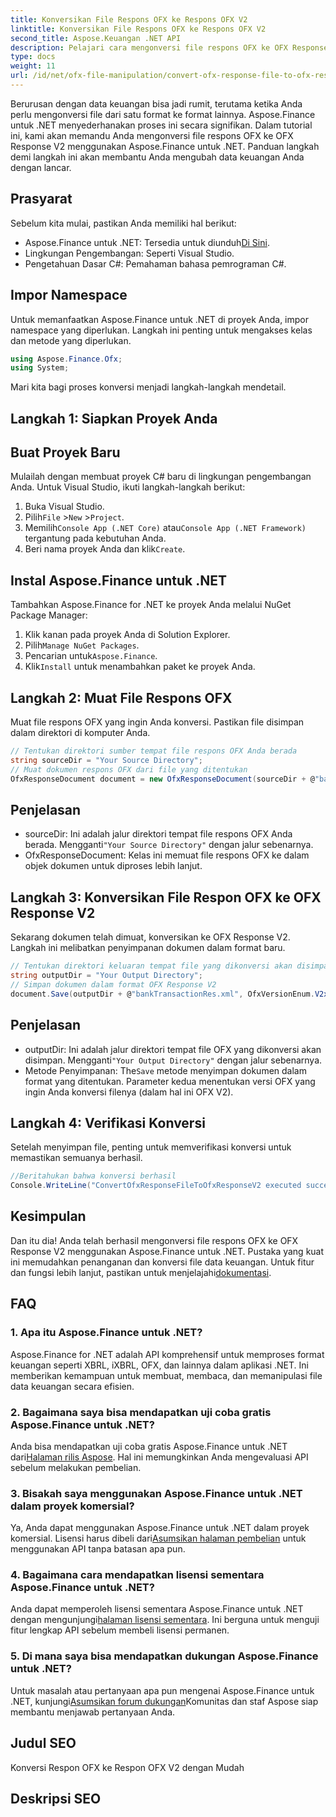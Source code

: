 ```yaml
---
title: Konversikan File Respons OFX ke Respons OFX V2
linktitle: Konversikan File Respons OFX ke Respons OFX V2
second_title: Aspose.Keuangan .NET API
description: Pelajari cara mengonversi file respons OFX ke OFX Response V2 menggunakan Aspose.Finance untuk .NET. Panduan langkah demi langkah dengan instruksi terperinci dan contoh kode.
type: docs
weight: 11
url: /id/net/ofx-file-manipulation/convert-ofx-response-file-to-ofx-response-v2/
---
```

Berurusan dengan data keuangan bisa jadi rumit, terutama ketika Anda perlu mengonversi file dari satu format ke format lainnya. Aspose.Finance untuk .NET menyederhanakan proses ini secara signifikan. Dalam tutorial ini, kami akan memandu Anda mengonversi file respons OFX ke OFX Response V2 menggunakan Aspose.Finance untuk .NET. Panduan langkah demi langkah ini akan membantu Anda mengubah data keuangan Anda dengan lancar.
## Prasyarat
Sebelum kita mulai, pastikan Anda memiliki hal berikut:
-  Aspose.Finance untuk .NET: Tersedia untuk diunduh[Di Sini](https://releases.aspose.com/finance/net/).
- Lingkungan Pengembangan: Seperti Visual Studio.
- Pengetahuan Dasar C#: Pemahaman bahasa pemrograman C#.
## Impor Namespace
Untuk memanfaatkan Aspose.Finance untuk .NET di proyek Anda, impor namespace yang diperlukan. Langkah ini penting untuk mengakses kelas dan metode yang diperlukan.
```csharp
using Aspose.Finance.Ofx;
using System;
```
Mari kita bagi proses konversi menjadi langkah-langkah mendetail.
## Langkah 1: Siapkan Proyek Anda
## Buat Proyek Baru
Mulailah dengan membuat proyek C# baru di lingkungan pengembangan Anda. Untuk Visual Studio, ikuti langkah-langkah berikut:
1. Buka Visual Studio.
2.  Pilih`File` >`New` >`Project`.
3.  Memilih`Console App (.NET Core)` atau`Console App (.NET Framework)` tergantung pada kebutuhan Anda.
4.  Beri nama proyek Anda dan klik`Create`.
## Instal Aspose.Finance untuk .NET
Tambahkan Aspose.Finance for .NET ke proyek Anda melalui NuGet Package Manager:
1. Klik kanan pada proyek Anda di Solution Explorer.
2.  Pilih`Manage NuGet Packages`.
3.  Pencarian untuk`Aspose.Finance`.
4.  Klik`Install` untuk menambahkan paket ke proyek Anda.
## Langkah 2: Muat File Respons OFX
Muat file respons OFX yang ingin Anda konversi. Pastikan file disimpan dalam direktori di komputer Anda.
```csharp
// Tentukan direktori sumber tempat file respons OFX Anda berada
string sourceDir = "Your Source Directory";
// Muat dokumen respons OFX dari file yang ditentukan
OfxResponseDocument document = new OfxResponseDocument(sourceDir + @"bankTransactionRes.sgml");
```
## Penjelasan
-  sourceDir: Ini adalah jalur direktori tempat file respons OFX Anda berada. Mengganti`"Your Source Directory"` dengan jalur sebenarnya.
- OfxResponseDocument: Kelas ini memuat file respons OFX ke dalam objek dokumen untuk diproses lebih lanjut.
## Langkah 3: Konversikan File Respon OFX ke OFX Response V2
Sekarang dokumen telah dimuat, konversikan ke OFX Response V2. Langkah ini melibatkan penyimpanan dokumen dalam format baru.
```csharp
// Tentukan direktori keluaran tempat file yang dikonversi akan disimpan
string outputDir = "Your Output Directory";
// Simpan dokumen dalam format OFX Response V2
document.Save(outputDir + @"bankTransactionRes.xml", OfxVersionEnum.V2x);
```
## Penjelasan
-  outputDir: Ini adalah jalur direktori tempat file OFX yang dikonversi akan disimpan. Mengganti`"Your Output Directory"` dengan jalur sebenarnya.
-  Metode Penyimpanan: The`Save` metode menyimpan dokumen dalam format yang ditentukan. Parameter kedua menentukan versi OFX yang ingin Anda konversi filenya (dalam hal ini OFX V2).
## Langkah 4: Verifikasi Konversi
Setelah menyimpan file, penting untuk memverifikasi konversi untuk memastikan semuanya berhasil.
```csharp
//Beritahukan bahwa konversi berhasil
Console.WriteLine("ConvertOfxResponseFileToOfxResponseV2 executed successfully.");
```
## Kesimpulan
 Dan itu dia! Anda telah berhasil mengonversi file respons OFX ke OFX Response V2 menggunakan Aspose.Finance untuk .NET. Pustaka yang kuat ini memudahkan penanganan dan konversi file data keuangan. Untuk fitur dan fungsi lebih lanjut, pastikan untuk menjelajahi[dokumentasi](https://reference.aspose.com/finance/net/).
## FAQ
### 1. Apa itu Aspose.Finance untuk .NET?
Aspose.Finance for .NET adalah API komprehensif untuk memproses format keuangan seperti XBRL, iXBRL, OFX, dan lainnya dalam aplikasi .NET. Ini memberikan kemampuan untuk membuat, membaca, dan memanipulasi file data keuangan secara efisien.
### 2. Bagaimana saya bisa mendapatkan uji coba gratis Aspose.Finance untuk .NET?
 Anda bisa mendapatkan uji coba gratis Aspose.Finance untuk .NET dari[Halaman rilis Aspose](https://releases.aspose.com/). Hal ini memungkinkan Anda mengevaluasi API sebelum melakukan pembelian.
### 3. Bisakah saya menggunakan Aspose.Finance untuk .NET dalam proyek komersial?
 Ya, Anda dapat menggunakan Aspose.Finance untuk .NET dalam proyek komersial. Lisensi harus dibeli dari[Asumsikan halaman pembelian](https://purchase.aspose.com/buy) untuk menggunakan API tanpa batasan apa pun.
### 4. Bagaimana cara mendapatkan lisensi sementara Aspose.Finance untuk .NET?
 Anda dapat memperoleh lisensi sementara Aspose.Finance untuk .NET dengan mengunjungi[halaman lisensi sementara](https://purchase.aspose.com/temporary-license/). Ini berguna untuk menguji fitur lengkap API sebelum membeli lisensi permanen.
### 5. Di mana saya bisa mendapatkan dukungan Aspose.Finance untuk .NET?
 Untuk masalah atau pertanyaan apa pun mengenai Aspose.Finance untuk .NET, kunjungi[Asumsikan forum dukungan](https://forum.aspose.com/c/finance/43)Komunitas dan staf Aspose siap membantu menjawab pertanyaan Anda.
## Judul SEO
Konversi Respon OFX ke Respon OFX V2 dengan Mudah
## Deskripsi SEO
